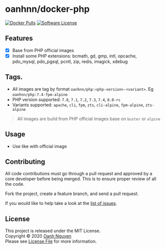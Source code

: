 # oanhnn/docker-php

[![Docker Pulls](https://img.shields.io/docker/pulls/oanhnn/php)](https://hub.docker.com/r/oanhnn/php)
[![Software License](https://img.shields.io/github/license/oanhnn/docker-php.svg)](LICENSE)

## Features

- [x] Base from PHP official images
- [x] Install some PHP extensions: bcmath, gd, gmp, intl, opcache, pdo_mysql, pdo_pgsql, pcntl, zip, redis, imagick, xdebug

## Tags.

- All images are tag by format `oanhnn/php:<php-version>-<variant>`. Eg `oanhnn/php:7.4-fpm-alpine`
- PHP version supported: `7.0`, `7.1`, `7.2`, `7.3`, `7.4`, `8.0-rc`
- Variants supported: `apache`, `cli`, `fpm`, `zts`, `cli-alpine`, `fpm-alpine`, `zts-alpine`

> All images are build from PHP official images base on `buster` or `alpine`

## Usage

- Use like with official image

## Contributing

All code contributions must go through a pull request and approved by a core developer before being merged. 
This is to ensure proper review of all the code.

Fork the project, create a feature branch, and send a pull request.

If you would like to help take a look at the [list of issues](https://github.com/oanhnn/docker-php/issues).

## License

This project is released under the MIT License.   
Copyright © 2020 [Oanh Nguyen](https://github.com/oanhnn)   
Please see [License File](./LICENSE) for more information.
